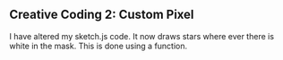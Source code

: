 ## Creative Coding 2: Custom Pixel
I have altered my sketch.js code. It now draws stars where ever there is white in the mask. This is done using a function.  
